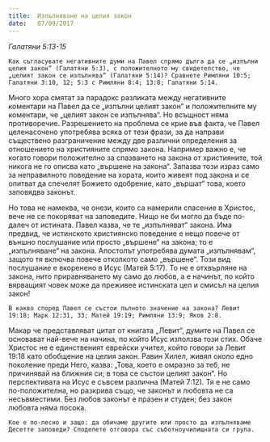 ```yaml
---
title:  Изпълняване на целия закон
date:   07/09/2017
---
```


_Галатяни 5:13-15_

`Как съгласувате негативните думи на Павел спрямо дълга да се „изпълни целия закон“ (Галатяни 5:3), с положителното му свидетелство, че „целият закон се изпълнява“ (Галатяни 5:14)? Сравнете Римляни 10:5; Галатяни 3:10, 12; 5:3 с Римляни 8:4; 13:8; Галатяни 5:14.`

Много хора смятат за парадокс разликата между негативните коментари на Павел да се „изпълни целият закон“ и положителните му коментари, че „целият закон се изпълнява“. Но всъщност няма противоречие. Разрешението на проблема се крие във факта, че Павел целенасочено употребява всяка от тези фрази, за да направи съществено разграничение между две различни определения за отношението на християните спрямо закона. Например важно е, че когато говори положително за спазването на закона от християните, той никога не го описва като „вършене на закона“. Запазва този израз само за неправилното поведение на хората, които живеят под закона и се опитват да спечелят Божието одобрение, като „вършат“ това, което заповядва законът.

Но това не намеква, че онези, които са намерили спасение в Христос, вече не се покоряват на заповедите. Нищо не би могло да бъде по-далеч от истината. Павел казва, че те „изпълняват“ закона. Има предвид, че истинското християнско поведение е нещо повече от външно послушание или просто „вършене“ на закона; то е „изпълняване“ на закона. Апостолът употребява думата „изпълнявам“, защото тя включва повече отколкото само „вършене“. Този вид послушание е вкоренено в Исус (Матей 5:17). То не е отхвърляне на закона, нито приравняването му само до любов, а е начинът, по който вярващият човек може да преживее истинската цел и смисъл на целия закон!

`В какво според Павел се състои пълното значение на закона? Левит 19:18; Марк 12:31, 33; Матей 19:19; Римляни 13:9; Яков 2:8.`

Макар че представляват цитат от книгата „Левит“, думите на Павел се основават най-вече на начина, по който Исус използва този стих. Обаче Христос не е единственият еврейски учител, който говори за Левит 19:18 като обобщение на целия закон. Равин Хилел, живял около едно поколение преди Него, казва: „Това, което е омразно за теб, не причинявай на ближния си; в това се състои целият закон“. Но перспективата на Исус е съвсем различна (Матей 7:12). Тя е не само по-положителна, но разкрива също, че законът и любовта не са несъвместими. Без любов законът е празен и студен; без закон любовта няма посока.

`Кое е по-лесно и защо: да обичаме другите или просто да изпълняваме Десетте заповеди? Споделете отговора със съботноучилищната си група.`